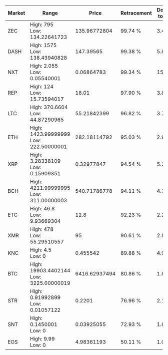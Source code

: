| Market | Range | Price| Retracement | Doubles to 50% |
| --- | --- | --- | --- | --- |
| ZEC | High: 795<br />Low: 134.22641723 | 135.96772804 | 99.74 % | 3.42 |
| DASH | High: 1575<br />Low: 138.43940828 | 147.39565 | 99.38 % | 5.81 |
| NXT | High: 2.055<br />Low: 0.05540001 | 0.06864783 | 99.34 % | 15.37 |
| REP | High: 124<br />Low: 15.73594017 | 18.01 | 97.90 % | 3.88 |
| LTC | High: 370.6604<br />Low: 44.87290965 | 55.21842399 | 96.82 % | 3.76 |
| ETH | High: 1423.99999999<br />Low: 222.50000001 | 282.18114792 | 95.03 % | 2.92 |
| XRP | High: 3.28338109<br />Low: 0.15909351 | 0.32977847 | 94.54 % | 5.22 |
| BCH | High: 4211.99999995<br />Low: 311.00000003 | 540.71786778 | 94.11 % | 4.18 |
| ETC | High: 46.8<br />Low: 9.93669304 | 12.8 | 92.23 % | 2.22 |
| XMR | High: 478<br />Low: 55.29510557 | 95 | 90.61 % | 2.81 |
| KNC | High: 4.5<br />Low: 0 | 0.455542 | 89.88 % | 4.94 |
| BTC | High: 19903.4402144<br />Low: 3225.00000019 | 6416.62937494 | 80.86 % | 1.80 |
| STR | High: 0.91992899<br />Low: 0.01057122 | 0.2201 | 76.96 % | 2.11 |
| SNT | High: 0.1450001<br />Low: 0 | 0.03925055 | 72.93 % | 1.85 |
| EOS | High: 9.99<br />Low: 0 | 4.98361193 | 50.11 % | 1.00 |
